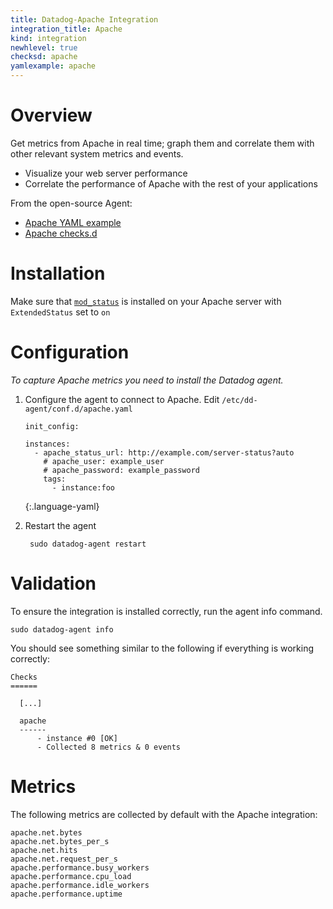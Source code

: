 ```yaml
---
title: Datadog-Apache Integration
integration_title: Apache
kind: integration
newhlevel: true
checksd: apache
yamlexample: apache
---
```


# Overview

Get metrics from Apache in real time; graph them and correlate them with other relevant system metrics and events.

  * Visualize your web server performance
  * Correlate the performance of Apache with the rest of your applications


From the open-source Agent:

  * [Apache YAML example][1]
  * [Apache checks.d][2]

# Installation

Make sure that [`mod_status`][3] is installed on your Apache server with `ExtendedStatus` set to `on`

# Configuration

*To capture Apache metrics you need to install the Datadog agent.*

1.  Configure the agent to connect to Apache. Edit `/etc/dd-agent/conf.d/apache.yaml`

        init_config:

        instances:
          - apache_status_url: http://example.com/server-status?auto
            # apache_user: example_user
            # apache_password: example_password
            tags:
              - instance:foo
    {:.language-yaml}

2. Restart the agent

        sudo datadog-agent restart

# Validation

To ensure the integration is installed correctly, run the agent info command.

    sudo datadog-agent info

You should see something similar to the following if everything is working correctly:

    Checks
    ======

      [...]

      apache
      ------
          - instance #0 [OK]
          - Collected 8 metrics & 0 events


# Metrics

The following metrics are collected by default with the Apache integration:

    apache.net.bytes
    apache.net.bytes_per_s
    apache.net.hits
    apache.net.request_per_s
    apache.performance.busy_workers
    apache.performance.cpu_load
    apache.performance.idle_workers
    apache.performance.uptime


[1]: https://github.com/DataDog/dd-agent/blob/master/conf.d/apache.yaml.example
[2]: https://github.com/DataDog/dd-agent/blob/master/checks.d/apache.py
[3]: http://httpd.apache.org/docs/2.0/mod/mod_status.html
